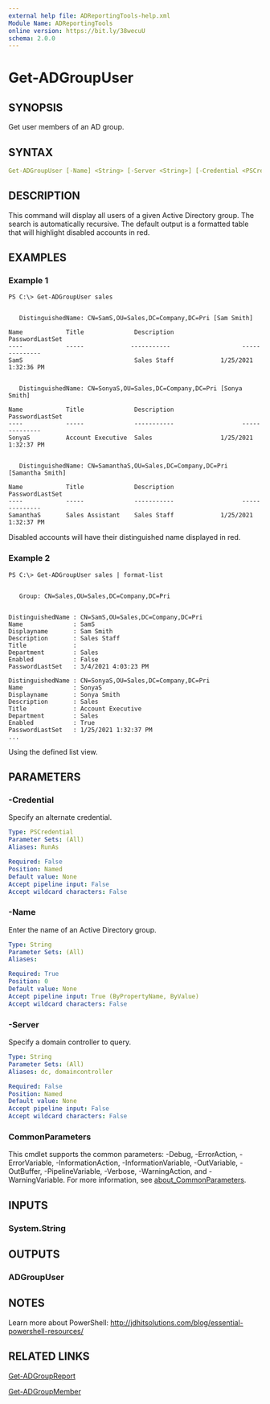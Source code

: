 ```yaml
---
external help file: ADReportingTools-help.xml
Module Name: ADReportingTools
online version: https://bit.ly/38wecuU
schema: 2.0.0
---
```


# Get-ADGroupUser

## SYNOPSIS

Get user members of an AD group.

## SYNTAX

```yaml
Get-ADGroupUser [-Name] <String> [-Server <String>] [-Credential <PSCredential>] [<CommonParameters>]
```

## DESCRIPTION

This command will display all users of a given Active Directory group. The search is automatically recursive. The default output is a formatted table that will highlight disabled accounts in red.

## EXAMPLES

### Example 1

```shell
PS C:\> Get-ADGroupUser sales


   DistinguishedName: CN=SamS,OU=Sales,DC=Company,DC=Pri [Sam Smith]

Name            Title              Description                  PasswordLastSet
----            -----             -----------                    --------------
SamS                               Sales Staff             1/25/2021 1:32:36 PM


   DistinguishedName: CN=SonyaS,OU=Sales,DC=Company,DC=Pri [Sonya Smith]

Name            Title              Description                  PasswordLastSet
----            -----              -----------                   --------------
SonyaS          Account Executive  Sales                   1/25/2021 1:32:37 PM


   DistinguishedName: CN=SamanthaS,OU=Sales,DC=Company,DC=Pri [Samantha Smith]

Name            Title              Description                  PasswordLastSet
----            -----              -----------                   --------------
SamanthaS       Sales Assistant    Sales Staff             1/25/2021 1:32:37 PM
```

Disabled accounts will have their distinguished name displayed in red.

### Example 2

```shell
PS C:\> Get-ADGroupUser sales | format-list


   Group: CN=Sales,OU=Sales,DC=Company,DC=Pri


DistinguishedName : CN=SamS,OU=Sales,DC=Company,DC=Pri
Name              : SamS
Displayname       : Sam Smith
Description       : Sales Staff
Title             :
Department        : Sales
Enabled           : False
PasswordLastSet   : 3/4/2021 4:03:23 PM

DistinguishedName : CN=SonyaS,OU=Sales,DC=Company,DC=Pri
Name              : SonyaS
Displayname       : Sonya Smith
Description       : Sales
Title             : Account Executive
Department        : Sales
Enabled           : True
PasswordLastSet   : 1/25/2021 1:32:37 PM
...
```

Using the defined list view.

## PARAMETERS

### -Credential

Specify an alternate credential.

```yaml
Type: PSCredential
Parameter Sets: (All)
Aliases: RunAs

Required: False
Position: Named
Default value: None
Accept pipeline input: False
Accept wildcard characters: False
```

### -Name

Enter the name of an Active Directory group.

```yaml
Type: String
Parameter Sets: (All)
Aliases:

Required: True
Position: 0
Default value: None
Accept pipeline input: True (ByPropertyName, ByValue)
Accept wildcard characters: False
```

### -Server

Specify a domain controller to query.

```yaml
Type: String
Parameter Sets: (All)
Aliases: dc, domaincontroller

Required: False
Position: Named
Default value: None
Accept pipeline input: False
Accept wildcard characters: False
```

### CommonParameters

This cmdlet supports the common parameters: -Debug, -ErrorAction, -ErrorVariable, -InformationAction, -InformationVariable, -OutVariable, -OutBuffer, -PipelineVariable, -Verbose, -WarningAction, and -WarningVariable. For more information, see [about_CommonParameters](http://go.microsoft.com/fwlink/?LinkID=113216).

## INPUTS

### System.String

## OUTPUTS

### ADGroupUser

## NOTES

Learn more about PowerShell:
http://jdhitsolutions.com/blog/essential-powershell-resources/

## RELATED LINKS

[Get-ADGroupReport](Get-ADGroupReport.md)

[Get-ADGroupMember]()
